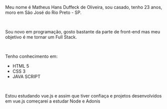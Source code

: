 <!DOCTYPE html>
<html lang="pt-br">
<head>
  <meta charset="UTF-8">
  <meta name="viewport" content="width=device-width, initial-scale=1.0">

  <link rel="icon" type="image/png" sizes="32x32" href="foto-perfil.png">
  <link rel="stylesheet" href="style.css">
  <title>Meu GitHub</title>
  
</head>
<body>
<p>Meu nome é Matheus Hans Duffeck de Oliveira, sou casado, tenho 23 anos, moro em São José do Rio Preto - SP.</p>
<br>
<p>Sou novo em programação, gosto bastante da parte de front-end mas meu objetivo é me tornar um Full Stack.</p>
<br>
<p>Tenho conhecimento em:</p>
<ul>
<li>HTML 5</li>
<li>CSS 3</li>
<li>JAVA SCRIPT</li>
</ul>
<br>
<p>Estou estudando vue.js e assim que tiver confiaça e projetos desenvolvidos em vue.js começarei a estudar Node e Adonis<p>
<script src="app.js"></script>
</body>
